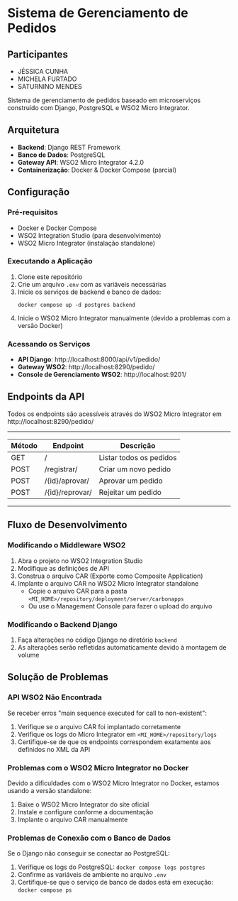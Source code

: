 # Sistema de Gerenciamento de Pedidos

## Participantes
 - JÉSSICA CUNHA
 - MICHELA FURTADO
 - SATURNINO MENDES 

Sistema de gerenciamento de pedidos baseado em microserviços construído com Django, PostgreSQL e WSO2 Micro Integrator.

## Arquitetura

- **Backend**: Django REST Framework
- **Banco de Dados**: PostgreSQL
- **Gateway API**: WSO2 Micro Integrator 4.2.0
- **Containerização**: Docker & Docker Compose (parcial)

## Configuração

### Pré-requisitos

- Docker e Docker Compose
- WSO2 Integration Studio (para desenvolvimento)
- WSO2 Micro Integrator (instalação standalone)

### Executando a Aplicação

1. Clone este repositório
2. Crie um arquivo `.env` com as variáveis necessárias
3. Inicie os serviços de backend e banco de dados:
   ```
   docker compose up -d postgres backend
   ```
4. Inicie o WSO2 Micro Integrator manualmente (devido a problemas com a versão Docker)

### Acessando os Serviços

- **API Django**: http://localhost:8000/api/v1/pedido/
- **Gateway WSO2**: http://localhost:8290/pedido/
- **Console de Gerenciamento WSO2**: http://localhost:9201/

## Endpoints da API

Todos os endpoints são acessíveis através do WSO2 Micro Integrator em http://localhost:8290/pedido/

_________________________________
| Método | Endpoint | Descrição |
|--------|----------|-----------|
| GET    | / | Listar todos os pedidos |
| POST   | /registrar/ | Criar um novo pedido |
| POST   | /{id}/aprovar/ | Aprovar um pedido |
| POST   | /{id}/reprovar/ | Rejeitar um pedido |
-----------------------------------------------
## Fluxo de Desenvolvimento

### Modificando o Middleware WSO2

1. Abra o projeto no WSO2 Integration Studio
2. Modifique as definições de API
3. Construa o arquivo CAR (Exporte como Composite Application)
4. Implante o arquivo CAR no WSO2 Micro Integrator standalone
   - Copie o arquivo CAR para a pasta `<MI_HOME>/repository/deployment/server/carbonapps`
   - Ou use o Management Console para fazer o upload do arquivo

### Modificando o Backend Django

1. Faça alterações no código Django no diretório `backend`
2. As alterações serão refletidas automaticamente devido à montagem de volume

## Solução de Problemas

### API WSO2 Não Encontrada

Se receber erros "main sequence executed for call to non-existent":

1. Verifique se o arquivo CAR foi implantado corretamente
2. Verifique os logs do Micro Integrator em `<MI_HOME>/repository/logs`
3. Certifique-se de que os endpoints correspondem exatamente aos definidos no XML da API

### Problemas com o WSO2 Micro Integrator no Docker

Devido a dificuldades com o WSO2 Micro Integrator no Docker, estamos usando a versão standalone:

1. Baixe o WSO2 Micro Integrator do site oficial
2. Instale e configure conforme a documentação
3. Implante o arquivo CAR manualmente

### Problemas de Conexão com o Banco de Dados

Se o Django não conseguir se conectar ao PostgreSQL:

1. Verifique os logs do PostgreSQL: `docker compose logs postgres`
2. Confirme as variáveis de ambiente no arquivo `.env`
3. Certifique-se que o serviço de banco de dados está em execução: `docker compose ps`
